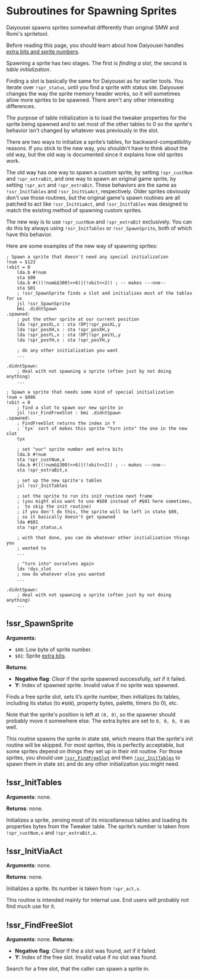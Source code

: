 # Subroutines for Spawning Sprites

Daiyousei spawns sprites somewhat differently than original SMW and Romi's spritetool.

Before reading this page, you should learn about how
Daiyousei handles [extra bits and sprite numbers](/how-to-code/extra-bits.html).

Spawning a sprite has two stages. The first is *finding a slot*, the second is
*table initialization*.

Finding a slot is basically the same for Daiyousei as for earlier tools.
You iterate over `!spr_status`, until you find a sprite with status `$00`.
Daiyousei changes the way the sprite memory header works, so it will sometimes
allow more sprites to be spawned. There aren't any other interesting differences.

The purpose of table initialization is to load the tweaker properties for
the sprite being spawned and to set most of the other tables to 0 so the sprite's
behavior isn't changed by whatever was previously in the slot.

There are two ways to initialize a sprite’s tables, for backward-compatibility reasons.
If you stick to the new way, you shouldn’t have to think about the old way, but
the old way is documented since it explains how old sprites work.

The old way has one way to spawn a custom sprite, by setting `!spr_custNum` and
`!spr_extraBit`, and one way to spawn an original game sprite, by setting `!spr_act`
and `!spr_extraBit`. These behaviors are the same as `!ssr_InitTables` and `!ssr_InitViaAct`,
respectively. Older sprites obviously don't use those routines, but the original game's
spawn routines are all patched to act like `!ssr_InitViaAct`, and `!ssr_InitTables` was
designed to match the existing method of spawning custom sprites.

The new way is to use `!spr_custNum` and `!spr_extraBit` exclusively. You can do
this by always using `!ssr_InitTables` or `!ssr_SpawnSprite`, both of which have
this behavior.

Here are some examples of the new way of spawning sprites:
```
; Spawn a sprite that doesn't need any special initialization
!num = $123
!xbit = 0
	lda.b #!num
	sta $00
	lda.b #(((!num&$300)>>6)|(!xbit<<2)) ; -- makes ---nne--
	sta $01
	; !ssr_SpawnSprite finds a slot and initializes most of the tables for us
	jsl !ssr_SpawnSprite
	bmi .didntSpawn
.spawned:
	; put the other sprite at our current position
	lda !spr_posXL,x : sta !DP|!spr_posXL,y
	lda !spr_posXH,x : sta !spr_posXH,y
	lda !spr_posYL,x : sta !DP|!spr_posYL,y
	lda !spr_posYH,x : sta !spr_posYH,y

	; do any other initialization you want
	...

.didntSpawn:
	; deal with not spawning a sprite (often just by not doing anything)
	...
```

```
; Spawn a sprite that needs some kind of special initialization
!num = $086
!xbit = 0
	; find a slot to spawn our new sprite in
	jsl !ssr_FindFreeSlot : bmi .didntSpawn
.spawned:
	; FindFreeSlot returns the index in Y
	; `tyx` sort of makes this sprite "turn into" the one in the new slot
	tyx

	; set "our" sprite number and extra bits
	lda.b #!num
	sta !spr_custNum,x
	lda.b #(((!num&$300)>>6)|(!xbit<<2)) ; -- makes ---nne--
	sta !spr_extraBit,x

	; set up the new sprite's tables
	jsl !ssr_InitTables

	; set the sprite to run its init routine next frame
	; (you might also want to use #$08 instead of #$01 here sometimes,
	;  to skip the init routine)
	; if you don't do this, the sprite will be left in state $00,
	; so it basically doesn't get spawned
	lda #$01
	sta !spr_status,x

	; with that done, you can do whatever other initialization things you
	; wanted to
	...

	; "turn into" ourselves again
	ldx !dys_slot
	; now do whatever else you wanted
	...

.didntSpawn:
	; deal with not spawning a sprite (often just by not doing anything)
	...
```

## !ssr_SpawnSprite
**Arguments**:
- `$00`: Low byte of sprite number.
- `$01`: Sprite [extra bits](/how-to-code/extra-bits.html).

**Returns**:
- **Negative flag**: *Clear* if the sprite spawned successfully, *set* if it failed.
- **Y**: Index of spawned sprite. Invalid value if no sprite was spawned.

Finds a free sprite slot, sets it’s sprite number,
then initializes its tables, including its status (to `#$08`),
property bytes, palette, timers (to 0), etc.

Note that the sprite's position is left at `(0, 0)`,
so the spawner should probably move it somewhere else.
The extra bytes are set to `0, 0, 0, 0` as well.

This routine spawns the sprite in state `$08`, which means that the sprite's
init routine will be skipped. For most sprites, this is perfectly acceptable,
but some sprites depend on things they set up in their init routine.
For those sprites, you should use [`!ssr_FindFreeSlot`](#ssr_FindFreeSlot)
and then [`!ssr_InitTables`](#ssr_InitTables) to spawn them in state `$01`
and do any other initialization you might need.

## !ssr_InitTables
**Arguments**: none.

**Returns**: none.

Initializes a sprite, zeroing most of its miscellaneous tables
and loading its properties bytes from the Tweaker table.
The sprite’s number is taken from `!spr_custNum,x` and `!spr_extraBit,x`.

## !ssr_InitViaAct
**Arguments**: none.

**Returns**: none.

Initializes a sprite.
Its number is taken from `!spr_act,x`.

This routine is intended mainly for internal use. End users will probably not
find much use for it.

## !ssr_FindFreeSlot
**Arguments**: none.
**Returns**:
- **Negative flag**: *Clear* if the a slot was found, *set* if it failed.
- **Y**: Index of the free slot. Invalid value if no slot was found.

Search for a free slot, that the caller can spawn a sprite in.